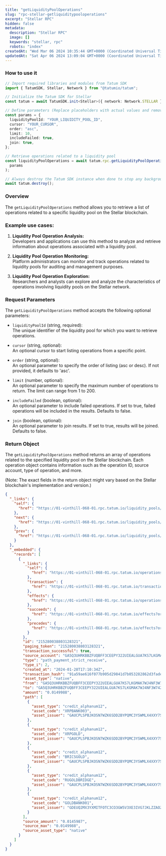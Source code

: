 ```yaml
---
title: "getLiquidityPoolOperations"
slug: "rpc-stellar-getliquiditypooloperations"
excerpt: "Stellar RPC"
hidden: false
metadata: 
  description: "Stellar RPC"
  image: []
  keywords: "stellar, rpc"
  robots: "index"
createdAt: "Wed Mar 06 2024 10:35:44 GMT+0000 (Coordinated Universal Time)"
updatedAt: "Sat Apr 06 2024 13:09:04 GMT+0000 (Coordinated Universal Time)"
---
```




### How to use it

```typescript
// Import required libraries and modules from Tatum SDK
import { TatumSDK, Stellar, Network } from "@tatumio/tatum";

// Initialize the Tatum SDK for Stellar
const tatum = await TatumSDK.init<Stellar>({ network: Network.STELLAR });

// Define parameters (Replace placeholders with actual values and remove redundant)
const params = {
  liquidityPoolId: "YOUR_LIQUIDITY_POOL_ID",
  cursor: "YOUR_CURSOR",
  order: "asc",
  limit: 10,
  includeFailed: true,
  join: true,
};

// Retrieve operations related to a liquidity pool
const liquidityPoolOperations = await tatum.rpc.getLiquidityPoolOperations(
  params
);

// Always destroy the Tatum SDK instance when done to stop any background processes
await tatum.destroy();
```

### Overview

The `getLiquidityPoolOperations` method allows you to retrieve a list of operations related to a specific liquidity pool on the Stellar blockchain.

### Example use cases:

1. **Liquidity Pool Operation Analysis:**  
   Developers and applications can use this method to analyze and retrieve information about operations associated with a liquidity pool.

2. **Liquidity Pool Operation Monitoring:**  
   Platform administrators can monitor and track operations related to liquidity pools for auditing and management purposes.

3. **Liquidity Pool Operation Exploration:**  
   Researchers and analysts can explore and analyze the characteristics of operations involving liquidity pools on the Stellar network.

### Request Parameters

The `getLiquidityPoolOperations` method accepts the following optional parameters:

- `liquidityPoolId` (string, required):  
  The unique identifier of the liquidity pool for which you want to retrieve operations.

- `cursor` (string, optional):  
  An optional cursor to start listing operations from a specific point.

- `order` (string, optional):  
  An optional parameter to specify the order of listing (asc or desc). If not provided, it defaults to 'asc'.

- `limit` (number, optional):  
  An optional parameter to specify the maximum number of operations to return. The limit can range from 1 to 200.

- `includeFailed` (boolean, optional):  
  An optional parameter to include failed operations. If set to true, failed operations will be included in the results. Defaults to false.

- `join` (boolean, optional):  
  An optional parameter to join results. If set to true, results will be joined. Defaults to false.

### Return Object

The `getLiquidityPoolOperations` method returns an array of operations related to the specified liquidity pool on the Stellar blockchain. Each operation object contains information such as the operation ID, source account, type of operation, and more.

(Note: The exact fields in the return object might vary based on the Stellar blockchain's implementation and version.)

```json
{
  "_links": {
    "self": {
      "href": "https://01-vinthill-068-01.rpc.tatum.io/liquidity_pools/0000a8198b5e25994c1ca5b0556faeb27325ac746296944144e0a7406d501e8a/operations?cursor=&limit=10&order=asc"
    },
    "next": {
      "href": "https://01-vinthill-068-01.rpc.tatum.io/liquidity_pools/0000a8198b5e25994c1ca5b0556faeb27325ac746296944144e0a7406d501e8a/operations?cursor=215379467295031297&limit=10&order=asc"
    },
    "prev": {
      "href": "https://01-vinthill-068-01.rpc.tatum.io/liquidity_pools/0000a8198b5e25994c1ca5b0556faeb27325ac746296944144e0a7406d501e8a/operations?cursor=215280038803128321&limit=10&order=desc"
    }
  },
  "_embedded": {
    "records": [
      {
        "_links": {
          "self": {
            "href": "https://01-vinthill-068-01.rpc.tatum.io/operations/215280038803128321"
          },
          "transaction": {
            "href": "https://01-vinthill-068-01.rpc.tatum.io/transactions/91a59ae616f077b905d29841d7b053282862d3fade107163ea9256847588ef56"
          },
          "effects": {
            "href": "https://01-vinthill-068-01.rpc.tatum.io/operations/215280038803128321/effects"
          },
          "succeeds": {
            "href": "https://01-vinthill-068-01.rpc.tatum.io/effects?order=desc&cursor=215280038803128321"
          },
          "precedes": {
            "href": "https://01-vinthill-068-01.rpc.tatum.io/effects?order=asc&cursor=215280038803128321"
          }
        },
        "id": "215280038803128321",
        "paging_token": "215280038803128321",
        "transaction_successful": true,
        "source_account": "GA5Q3UHRKBBZFUQBFF3CEEPY322UIEALGUA7KS7LKGMAK7WJ4NF3W742",
        "type": "path_payment_strict_receive",
        "type_i": 2,
        "created_at": "2024-01-28T17:10:34Z",
        "transaction_hash": "91a59ae616f077b905d29841d7b053282862d3fade107163ea9256847588ef56",
        "asset_type": "native",
        "from": "GA5Q3UHRKBBZFUQBFF3CEEPY322UIEALGUA7KS7LKGMAK7WJ4NF3W742",
        "to": "GA5Q3UHRKBBZFUQBFF3CEEPY322UIEALGUA7KS7LKGMAK7WJ4NF3W742",
        "amount": "0.0149988",
        "path": [
          {
            "asset_type": "credit_alphanum12",
            "asset_code": "XRPBANK003",
            "asset_issuer": "GAUCPLSPBJKOSN7WZK6SDD2BYPQMC3YSWMLX4XXY7S4JPQFLJXEINDUS"
          },
          {
            "asset_type": "credit_alphanum12",
            "asset_code": "XRPGOLD",
            "asset_issuer": "GAUCPLSPBJKOSN7WZK6SDD2BYPQMC3YSWMLX4XXY7S4JPQFLJXEINDUS"
          },
          {
            "asset_type": "credit_alphanum12",
            "asset_code": "BRICSGOLD",
            "asset_issuer": "GAUCPLSPBJKOSN7WZK6SDD2BYPQMC3YSWMLX4XXY7S4JPQFLJXEINDUS"
          },
          {
            "asset_type": "credit_alphanum12",
            "asset_code": "RUGOLDBRIDGE",
            "asset_issuer": "GAUCPLSPBJKOSN7WZK6SDD2BYPQMC3YSWMLX4XXY7S4JPQFLJXEINDUS"
          },
          {
            "asset_type": "credit_alphanum12",
            "asset_code": "GOLDBANK001",
            "asset_issuer": "GDEUQ2MX3YXMITFOTC3CO3GW5V3XE3IVG7JKLZZAOZ7WFYIN256INDUS"
          }
        ],
        "source_amount": "0.0145987",
        "source_max": "0.0149988",
        "source_asset_type": "native"
      }
    ]
  }
}
```
